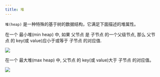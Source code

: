 ```yaml
---
title: 堆
---
```


`堆(heap)` 是一种特殊的基于树的数据结构，它满足下面描述的堆属性。

在一个 最小堆(min heap) 中, 如果 父节点 是 子节点 的一个父级节点, 那么 父节点 的 key(或 value)应小于或等于 子节点 的对应值.

![](https://cy-picgo.oss-cn-hangzhou.aliyuncs.com/heap.png)

在一个 最大堆(max heap) 中, 父节点 的 key(或 value)大于 子节点 的对应值。

![](https://cy-picgo.oss-cn-hangzhou.aliyuncs.com/heap-array.svg)
